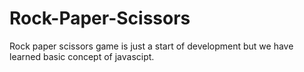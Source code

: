 # Rock-Paper-Scissors
Rock paper scissors game is just a start of development but we have learned basic concept of javascipt.
